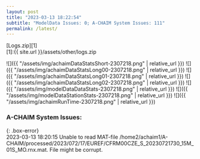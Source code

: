 ```yaml
---
layout: post
title: "2023-03-13 18:22:54"
subtitle: "ModelData Issues: 0; A-CHAIM System Issues: 111"
permalink: /latest/
---
```


[Logs.zip][1]  
[1]:{{ site.url }}/assets/other/logs.zip

![]({{ "/assets/img/achaimDataStatsShort-2307218.png" | relative_url }})
![]({{ "/assets/img/achaimDataStatsLong00-2307218.png" | relative_url }})
![]({{ "/assets/img/achaimDataStatsLong01-2307218.png" | relative_url }})
![]({{ "/assets/img/achaimDataStatsLong02-2307218.png" | relative_url }})
![]({{ "/assets/img/modelDataDataStats-2307218.png" | relative_url }})
![]({{ "/assets/img/modelDataStationStats-2307218.png" | relative_url }})
![]({{ "/assets/img/achaimRunTime-2307218.png" | relative_url }})


### A-CHAIM System Issues:  
  
{: .box-error}  
2023-03-13 18:20:15 Unable to read MAT-file /home2/achaim1/A-CHAIM/processed/2023/072/17/EUREF/CFRM00CZE_S_20230721730_15M_01S_MO.rnx.mat. File might be corrupt.  
